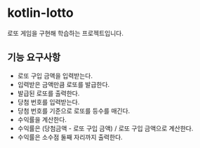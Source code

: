 # kotlin-lotto

로또 게임을 구현해 학습하는 프로젝트입니다.

## 기능 요구사항
- 로또 구입 금액을 입력받는다.
- 입력받은 금액만큼 로또를 발급한다.
- 발급된 로또를 출력한다.
- 당첨 번호를 입력받는다.
- 당첨 번호를 기준으로 로또를 등수를 매긴다.
- 수익률을 계산한다.
- 수익률은 (당첨금액 - 로또 구입 금액) / 로또 구입 금액으로 계산한다.
- 수익률은 소수점 둘째 자리까지 출력한다.